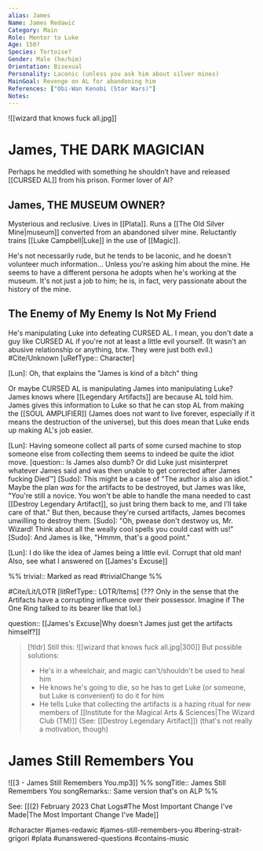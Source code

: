 ```yaml
---
alias: James
Name: James Redawić
Category: Main
Role: Mentor to Luke
Age: 150?
Species: Tortoise?
Gender: Male (he/him)
Orientation: Bisexual
Personality: Laconic (unless you ask him about silver mines)
MainGoal: Revenge on AL for abandoning him
References: ["Obi-Wan Kenobi (Star Wars)"]
Notes:
---
```

![[wizard that knows fuck all.jpg]]
# James, THE DARK MAGICIAN
Perhaps he meddled with something he shouldn’t have and released [[CURSED AL]] from his prison. Former lover of Al?

## James, THE MUSEUM OWNER?
Mysterious and reclusive. Lives in [[Plata]]. Runs a [[The Old Silver Mine|museum]] converted from an abandoned silver mine. Reluctantly trains [[Luke Campbell|Luke]] in the use of [[Magic]].

He's not necessarily rude, but he tends to be laconic, and he doesn't volunteer much information... Unless you're asking him about the mine. He seems to have a different persona he adopts when he's working at the museum. It's not just a job to him; he is, in fact, very passionate about the history of the mine.

## The Enemy of My Enemy Is Not My Friend
He's manipulating Luke into defeating CURSED AL. I mean, you don't date a guy like CURSED AL if you're not at least a little evil yourself. (It wasn't an abusive relationship or anything, btw. They were just both evil.)
#Cite/Unknown [uRefType:: Character]

[Lun]: Oh, that explains the "James is kind of a bitch" thing

Or maybe CURSED AL is manipulating James into manipulating Luke? James knows where [[Legendary Artifacts]] are because AL told him. James gives this information to Luke so that he can stop AL from making the [[SOUL AMPLIFIER]] (James does not want to live forever, especially if it means the destruction of the universe), but this does mean that Luke ends up making AL's job easier.

[Lun]: Having someone collect all parts of some cursed machine to stop someone else from collecting them seems to indeed be quite the idiot move. [question:: Is James also dumb?  Or did Luke just misinterpret whatever James said and was then unable to get corrected after James fucking Died™]
[Sudo]: This might be a case of "The author is also an idiot." Maybe the plan *was* for the artifacts to be destroyed, but James was like, "You're still a novice. You won't be able to handle the mana needed to cast [[Destroy Legendary Artifact]], so just bring them back to me, and I'll take care of that." But then, because they're cursed artifacts, James becomes unwilling to destroy them.
[Sudo]: "Oh, pwease don't destwoy us, Mr. Wizard! Think about all the weally cool spells you could cast with us!"
[Sudo]: And James is like, "Hmmm, that's a good point."

[Lun]: I do like the idea of James being a little evil. Corrupt that old man! Also, see what I answered on [[James's Excuse]]

%%
trivial:: Marked as read
#trivialChange 
%%

#Cite/Lit/LOTR [litRefType:: LOTR/Items] (??? Only in the sense that the Artifacts have a corrupting influence over their possessor. Imagine if The One Ring talked to its bearer like that lol.)

question:: [[James's Excuse|Why doesn't James just get the artifacts himself?]]

>[!tldr]
>Still this:
>![[wizard that knows fuck all.jpg|300]]
>But possible solutions:
> - He's in a wheelchair, and magic can't/shouldn't be used to heal him
> - He knows he's going to die, so he has to get Luke (or someone, but Luke is convenient) to do it for him
> - He tells Luke that collecting the artifacts is a hazing ritual for new members of [[Institute for the Magical Arts & Sciences|The Wizard Club (TM)]] (See: [[Destroy Legendary Artifact]]) (that's not really a motivation, though)

# James Still Remembers You
![[3 - James Still Remembers You.mp3]]
%%
songTitle:: James Still Remembers You
songRemarks:: Same version that's on ALP
%%

See: [[(2) February 2023 Chat Logs#The Most Important Change I've Made|The Most Important Change I've Made]]


#character #james-redawic #james-still-remembers-you #bering-strait-grigori #plata #unanswered-questions #contains-music  
